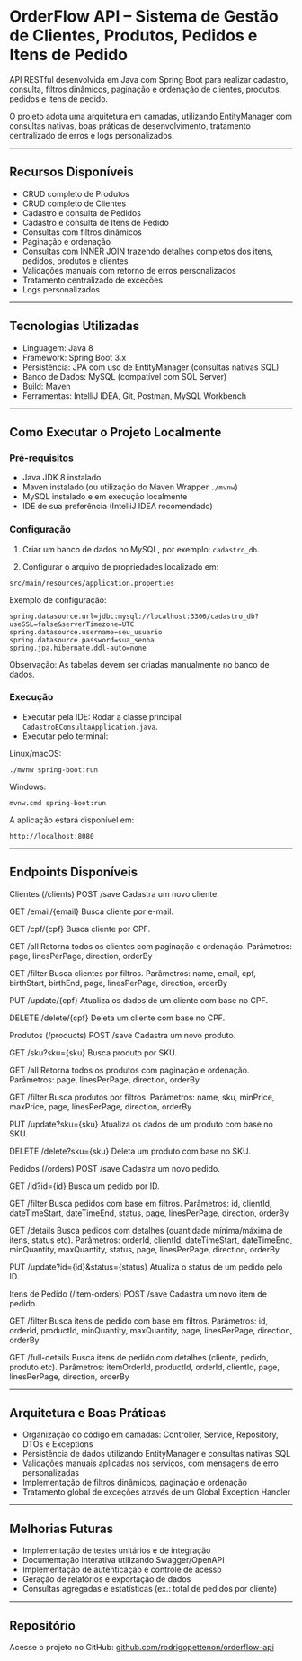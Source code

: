 # OrderFlow API – Sistema de Gestão de Clientes, Produtos, Pedidos e Itens de Pedido

API RESTful desenvolvida em Java com Spring Boot para realizar cadastro, consulta, filtros dinâmicos, paginação e ordenação de clientes, produtos, pedidos e itens de pedido.

O projeto adota uma arquitetura em camadas, utilizando EntityManager com consultas nativas, boas práticas de desenvolvimento, tratamento centralizado de erros e logs personalizados.

---

## Recursos Disponíveis

- CRUD completo de Produtos
- CRUD completo de Clientes
- Cadastro e consulta de Pedidos
- Cadastro e consulta de Itens de Pedido
- Consultas com filtros dinâmicos
- Paginação e ordenação
- Consultas com INNER JOIN trazendo detalhes completos dos itens, pedidos, produtos e clientes
- Validações manuais com retorno de erros personalizados
- Tratamento centralizado de exceções
- Logs personalizados

---

## Tecnologias Utilizadas

- Linguagem: Java 8
- Framework: Spring Boot 3.x
- Persistência: JPA com uso de EntityManager (consultas nativas SQL)
- Banco de Dados: MySQL (compatível com SQL Server)
- Build: Maven
- Ferramentas: IntelliJ IDEA, Git, Postman, MySQL Workbench

---

## Como Executar o Projeto Localmente

### Pré-requisitos

- Java JDK 8 instalado
- Maven instalado (ou utilização do Maven Wrapper `./mvnw`)
- MySQL instalado e em execução localmente
- IDE de sua preferência (IntelliJ IDEA recomendado)

### Configuração

1. Criar um banco de dados no MySQL, por exemplo: `cadastro_db`.

2. Configurar o arquivo de propriedades localizado em:

```
src/main/resources/application.properties
```

Exemplo de configuração:

```properties
spring.datasource.url=jdbc:mysql://localhost:3306/cadastro_db?useSSL=false&serverTimezone=UTC
spring.datasource.username=seu_usuario
spring.datasource.password=sua_senha
spring.jpa.hibernate.ddl-auto=none
```

Observação: As tabelas devem ser criadas manualmente no banco de dados.

### Execução

- Executar pela IDE: Rodar a classe principal `CadastroEConsultaApplication.java`.
- Executar pelo terminal:

Linux/macOS:
```
./mvnw spring-boot:run
```
Windows:
```
mvnw.cmd spring-boot:run
```

A aplicação estará disponível em:
```
http://localhost:8080
```

---

## Endpoints Disponíveis

Clientes (/clients)
POST /save
Cadastra um novo cliente.

GET /email/{email}
Busca cliente por e-mail.

GET /cpf/{cpf}
Busca cliente por CPF.

GET /all
Retorna todos os clientes com paginação e ordenação.
Parâmetros: page, linesPerPage, direction, orderBy

GET /filter
Busca clientes por filtros.
Parâmetros: name, email, cpf, birthStart, birthEnd, page, linesPerPage, direction, orderBy

PUT /update/{cpf}
Atualiza os dados de um cliente com base no CPF.

DELETE /delete/{cpf}
Deleta um cliente com base no CPF.

Produtos (/products)
POST /save
Cadastra um novo produto.

GET /sku?sku={sku}
Busca produto por SKU.

GET /all
Retorna todos os produtos com paginação e ordenação.
Parâmetros: page, linesPerPage, direction, orderBy

GET /filter
Busca produtos por filtros.
Parâmetros: name, sku, minPrice, maxPrice, page, linesPerPage, direction, orderBy

PUT /update?sku={sku}
Atualiza os dados de um produto com base no SKU.

DELETE /delete?sku={sku}
Deleta um produto com base no SKU.

Pedidos (/orders)
POST /save
Cadastra um novo pedido.

GET /id?id={id}
Busca um pedido por ID.

GET /filter
Busca pedidos com base em filtros.
Parâmetros: id, clientId, dateTimeStart, dateTimeEnd, status, page, linesPerPage, direction, orderBy

GET /details
Busca pedidos com detalhes (quantidade mínima/máxima de itens, status etc).
Parâmetros: orderId, clientId, dateTimeStart, dateTimeEnd, minQuantity, maxQuantity, status, page, linesPerPage, direction, orderBy

PUT /update?id={id}&status={status}
Atualiza o status de um pedido pelo ID.

Itens de Pedido (/item-orders)
POST /save
Cadastra um novo item de pedido.

GET /filter
Busca itens de pedido com base em filtros.
Parâmetros: id, orderId, productId, minQuantity, maxQuantity, page, linesPerPage, direction, orderBy

GET /full-details
Busca itens de pedido com detalhes (cliente, pedido, produto etc).
Parâmetros: itemOrderId, productId, orderId, clientId, page, linesPerPage, direction, orderBy

---

## Arquitetura e Boas Práticas

- Organização do código em camadas: Controller, Service, Repository, DTOs e Exceptions
- Persistência de dados utilizando EntityManager e consultas nativas SQL
- Validações manuais aplicadas nos serviços, com mensagens de erro personalizadas
- Implementação de filtros dinâmicos, paginação e ordenação
- Tratamento global de exceções através de um Global Exception Handler

---

## Melhorias Futuras

- Implementação de testes unitários e de integração
- Documentação interativa utilizando Swagger/OpenAPI
- Implementação de autenticação e controle de acesso
- Geração de relatórios e exportação de dados
- Consultas agregadas e estatísticas (ex.: total de pedidos por cliente)

---

## Repositório

Acesse o projeto no GitHub:
[github.com/rodrigopettenon/orderflow-api](https://github.com/rodrigopettenon/orderflow-api)
